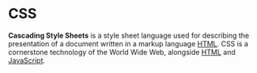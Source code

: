 # CSS

**Cascading Style Sheets** is a style sheet language used for describing the presentation of a document written in a markup language [HTML](http://127.0.0.1:8000/encyclopedia/HTML). CSS is a cornerstone technology of the World Wide Web, alongside [HTML](http://127.0.0.1:8000/encyclopedia/HTML) and [JavaScript](http://127.0.0.1:8000/encyclopedia/JavaScript).